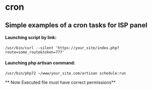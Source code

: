 # cron
## Simple examples of a cron tasks for ISP panel

#### Launching script by link:
`/usr/bin/curl --silent 'https://your_site/index.php?route=some_route&token=777'`

#### Launching php artisan command:
`/usr/bin/php72 ~/www/your_site.com/artisan schedule:run`

** Note Executed file must have correct permissions**
